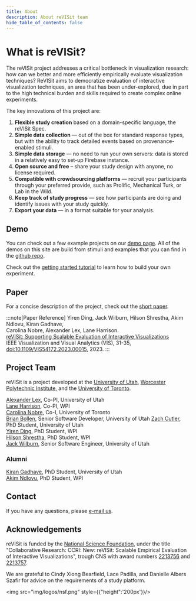 ```yaml
---
title: About
description: About reVISit team
hide_table_of_contents: false
---
```



# What is reVISit? 

The reVISit project addresses a critical bottleneck in visualization research: how can we better and more efficiently empirically evaluate visualization techniques? ReVISit aims to democratize evaluation of interactive visualization techniques, an area that has been under-explored, due in part to the high technical burden and skills required to create complex online experiments. 

The key innovations of this project are: 

1. **Flexible study creation** based on a domain-specific language, the reVISit Spec.
2. **Simple data collection** — out of the box for standard response types, but with the ability to track detailed events based on provenance-enabled stimuli.
3. **Simple data storage** — no need to run your own servers: data is stored in a relatively easy to set-up Firebase instance. 
4. **Open source and free** – share your study design with anyone, no license required. 
5. **Compatible with crowdsourcing platforms** — recruit your participants through your preferred provide, such as Prolific, Mechanical Turk, or Lab in the Wild. 
6. **Keep track of study progress** — see how participants are doing and identify issues with your study quickly. 
7. **Export your data** — in a format suitable for your analysis. 

## Demo 

You can check out a few example projects on our [demo page](https://revisit.dev/study/). All of the demos on this site are build from stimuli and examples that you can find in the [github repo](https://github.com/revisit-studies/study).

Check out the [getting started tutorial](docs/introduction/) to learn how to build your own experiment. 

## Paper

For a concise description of the project, check out the [short paper](https://vdl.sci.utah.edu/publications/2023_shortpaper_revisit/). 

:::note[Paper Reference]
Yiren Ding, Jack Wilburn, Hilson Shrestha, Akim Ndlovu, Kiran Gadhave,  
Carolina Nobre, Alexander Lex, Lane Harrison.   
[reVISit: Supporting Scalable Evaluation of Interactive Visualizations](https://vdl.sci.utah.edu/publications/2023_shortpaper_revisit/)  
IEEE Visualization and Visual Analytics (VIS), 31-35, [doi:10.1109/VIS54172.2023.00015](https://dx.doi.org/10.1109/VIS54172.2023.00015), 2023.
::: 

## Project Team


reVISit is a project developed at the [University of Utah](https://vdl.sci.utah.edu), [Worcester Polytechnic Institute](http://web.cs.wpi.edu/~ltharrison/), and the [University of Toronto](http://www.cs.toronto.edu/~cnobre/).

[Alexander Lex](https://vdl.sci.utah.edu/team/lex/), Co-PI, University of Utah  
[Lane Harrison](http://web.cs.wpi.edu/~ltharrison/), Co-PI, WPI  
[Carolina Nobre](http://carolinanobre.com/), Co-I, University of Toronto  
[Brian Bollen](http://briancbollen.com/), Senior Software Developer, University of Utah
[Zach Cutler](https://vdl.sci.utah.edu/team/zcutler/), PhD Student, University of Utah    
[Yiren Ding](https://dyr429.github.io/Portfolio/), PhD Student, WPI  
[Hilson Shrestha](https://hilsonshrestha.com.np/), PhD Student, WPI     
[Jack Wilburn](https://jackwilburn.xyz/), Senior Software Engineer, University of Utah  


### Alumni

[Kiran Gadhave](https://www.kirangadhave.me/), PhD Student, University of Utah  
[Akim Ndlovu](https://www.proanalytics.co.uk/), PhD Student, WPI  


## Contact

If you have any questions, please [e-mail us](mailto:contact@revisit.dev). 

## Acknowledgements

reVISit is funded by the [National Science Foundation](https://vdl.sci.utah.edu/projects/2022-nsf-revisit/), under the title "Collaborative Research: CCRI: New: reVISit: Scalable Empirical Evaluation of Interactive Visualizations", trough CNS with award numbers [2213756](https://www.nsf.gov/awardsearch/showAward?AWD_ID=2213756) and [2213757](https://www.nsf.gov/awardsearch/showAward?AWD_ID=2213757).

We are grateful to Cindy Xiong Bearfield, Lace Padilla, and Danielle Albers Szafir for advice on the requirements of a study platform. 

<img src="img/logos/nsf.png" style={{"height":'200px'}}/> 








